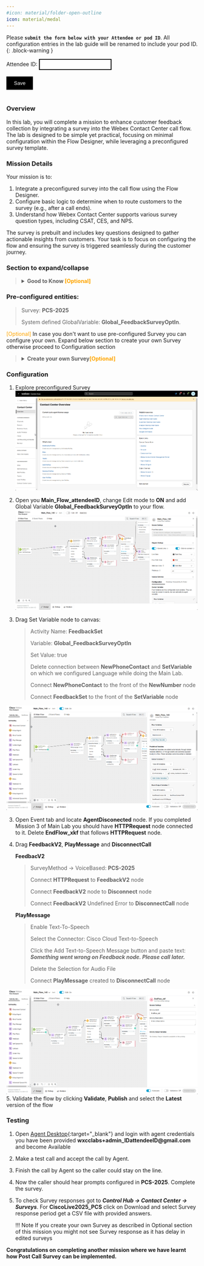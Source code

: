 ```yaml
---
#icon: material/folder-open-outline
icon: material/medal
---
```


<script>
 function update () {
    const form = document.forms['attendee-form'];
    if (form) {
      form.addEventListener('submit', function (event) {
        event.preventDefault();
        const inputs = Array.from(form.querySelectorAll('input'));
        const values = inputs.reduce((acc, input) => {
          acc[input.id + '_out'] = input.value;
          return acc;
        }, {});

        Object.entries(values).forEach(([id, value]) => {
          const elements = document.getElementsByClassName(id);
          Array.from(elements).forEach(element => {

            console.log(element.innerHTML);
            if(Number(element.innerHTML) > 99 ){
               console.log(`Got a 99+ attendee: ${element.innerHTML}`);
               element.innerHTML = value;
             }
            else{
               console.log(`Got a sub 99 attendee: ${element.innerHTML}`);
               if(element.innerHTML.includes('gmail.com'))
               {
                element.innerHTML = `0${value}`;
                }
               else{
                element.innerHTML = value;
               }
                }
          });
        });
        const attendeeIDInput = form.elements['attendeeID'];
       if (attendeeIDInput && attendeeIDInput.value !== 'Your_Attendee_ID') {
          localStorage.setItem('attendeeID', attendeeIDInput.value);
        }
      });
    }
  };
</script>
<style>
  /* Style for the button */
  button {
    background-color: black; /* Set the background color to black */
    color: white; /* Set the text color to white */
    border: none; /* Remove the border */
    padding: 10px 20px; /* Add some padding for better appearance */
    cursor: pointer; /* Show a pointer cursor on hover */
  }

   /* Style for the input element */
  input[type="text"] {
    border: 2px solid black; /* Set the border thickness to 2px */
    padding: 5px; /* Add some padding for better appearance */

</style>


 Please **`submit the form below with your Attendee or pod ID`**. All configuration entries in the lab guide will be renamed to include your pod ID.
{: .block-warning }

<script>
document.forms["attendee-form"][1].value = localStorage.getItem("attendeeID") || "Your Attendee ID" 
</script>
<form id="attendee-form">
  <label for="attendee">Attendee ID:</label>
  <input type="text" id="attendee" name="attendee" onChange="update()"><br>
<br>
  <button onclick="update()">Save</button>
</form>

<br/>

### Overview

In this lab, you will complete a mission to enhance customer feedback collection by integrating a survey into the Webex Contact Center call flow. The lab is designed to be simple yet practical, focusing on minimal configuration within the Flow Designer, while leveraging a preconfigured survey template.

### Mission Details

Your mission is to:

1. Integrate a preconfigured survey into the call flow using the Flow Designer.
2. Configure basic logic to determine when to route customers to the survey (e.g., after a call ends).
3. Understand how Webex Contact Center supports various survey question types, including CSAT, CES, and NPS.

The survey is prebuilt and includes key questions designed to gather actionable insights from customers. Your task is to focus on configuring the flow and ensuring the survey is triggered seamlessly during the customer journey.

### Section to expand/collapse
> **<details><summary>Good to Know <span style="color: orange;">[Optional]</span></summary>**
> 
> Supported Survey Question Types in Webex Contact Center
> 
> 1. **Customer Satisfaction (CSAT)**:
>     - Purpose: Measure satisfaction with a specific interaction or service.
>     - Example Question: "On a scale of 1 to 5, how satisfied are you with the service you received today?"
>     - Use Case: Assess overall satisfaction at the end of a call or interaction.
> 2. **Customer Effort Score (CES)**:
>     - Purpose: Evaluate the ease of resolving a customer's issue or completing a task.
>     - Example Question: "On a scale of 1 to 5, how easy was it to complete your task today?"
>     - Use Case: Identify pain points in the customer journey or process efficiency.
> 3. **Net Promoter Score (NPS)**:
>     - Purpose: Measure customer loyalty and the likelihood of recommending the service.
>     - Example Question: "On a scale of 0 to 10, how likely are you to recommend our service to a friend or colleague?"
>   - Use Case: Gauge long-term customer loyalty and brand advocacy.
> </details>

### Pre-configured entities:        
     
> Survey: **PCS-2025**
>
> System defined GlobalVariable: **Global_FeedbackSurveyOptIn**. 
>

<span style="color: orange;">[Optional]</span>
    In case you don't want to use pre-configured Survey you can configure your own. Expand below section to create your own Survey otherwise proceed to Configuration section

> **<details><summary>Create your own Survey<span style="color: orange;">[Optional]</span></summary>**
> 
> 1. In Control Hub -> Contact Center open a **Survey** configuration page under **Customer Expirience**. Then click **Create new survey**.
> 
> 2. Enter survey name in **Survey name** field. Make sure **IVR survey** is selected. Then click next 
>
>   ![profiles](../graphics/Lab1/PCS1.gif) 
>
> 3. Edit **Welcome note** and **Thank you note** by uploading the following files. Download files to your desktop prior uploading to survey. 
>
>   [profiles](../graphics/Lab1/PCS_Welcome.gif) 
>
> 4. Click on **Add a question** which is in the middle between **Welcome note** and **Thank you note**. Choose either NPS, CSAT or CES type of question.
> 
> 5. Upload respective audio prompts. Prompts can be downloaded by clicking on the following links.
> 
> 6. Click *Next**. You can ignore **Error Handling** configuration page. Click **Save**
> 
>   ![profiles](../graphics/Lab1/PCS_questions.gif) 
> 
</details>

### Configuration
1. Explore preconfigured Survey 
  ![profiles](../graphics/Lab1/PCS_Explore.gif)

2. Open you <copy>**Main_Flow_<w class = "attendee_out">attendeeID</w>**</copy>, change Edit mode to **ON** and add Global Variable **Global_FeedbackSurveyOptIn** to your flow.
  ![profiles](../graphics/Lab1/PCS_addGV.gif)


3. Drag Set Variable node to canvas:

    > Activity Name: **FeedbackSet**
    >
    > Variable: **Global_FeedbackSurveyOptIn**
    >
    > Set Value: true
    > 
    > Delete connection between **NewPhoneContact** and **SetVariable** on which we configured Language while doing the Main Lab.
    >
    > Connect **NewPhoneContact** to the front of the **NewNumber** node
    >
    > Connect **FeedbackSet** to the front of the **SetVariable** node

  ![profiles](../graphics/Lab1/PCS_SetVar.gif)

3. Open Event tab and locate **AgentDisconected** node. If you completed Mission 3 of Main Lab you should have **HTTPRequest** node connected to it. Delete **EndFlow_xkf** that follows **HTTPRequest** node.

4. Drag **FeedbackV2**, **PlayMessage** and **DisconnectCall**
    
    **FeedbacV2**
    
    > SurveyMethod -> VoiceBased:  **PCS-2025**
    >        
    > Connect **HTTPRequest** to **FeedbackV2** node
    >
    > Connect **FeedbackV2** node to **Disconnect** node
    >
    > Connect **FeedbackV2** Undefined Error to **DisconnectCall** node
            
    **PlayMessage**
    
    > Enable Text-To-Speech
    >
    > Select the Connector: Cisco Cloud Text-to-Speech
    >
    > Click the Add Text-to-Speech Message button and paste text: ***Something went wrong on Feedback node. Please call later.***
    >
    > Delete the Selection for Audio File
    >
    > Connect **PlayMessage** created to **DisconnectCall** node
    >       
![profiles](../graphics/Lab1/PCS_FeedbackConfig.gif)            
5. Validate the flow by clicking **Validate**, **Publish** and select the **Latest** version of the flow


### Testing
1. Open [Agent Desktop](https://desktop.wxcc-us1.cisco.com/){:target="_blank"} and login with agent credentials you have been provided **wxcclabs+admin_ID<w class = "attendee_out">attendeeID</w>@gmail.com** and become Available 
2. Make a test call and accept the call by Agent.
3. Finish the call by Agent so the caller could stay on the line. 
4. Now the caller should hear prompts configured in **PCS-2025**. Complete the survey.
5. To check Survey responses got to ***Control Hub -> Contact Center -> Surveys***. For **CiscoLive2025_PCS** click on Download and select Survey response period get a CSV file with provided answers.
    
    !!! Note
        If you create your own Survey as described in Optional section of this mission you might not see Survey response as it has delay in edited surveys
        
**Congratulations on completing another mission where we have learnt how Post Call Survey can be implemented.**